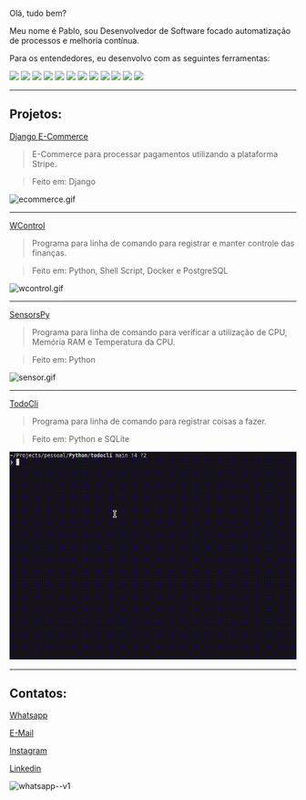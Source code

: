 Olá, tudo bem?

Meu nome é Pablo, sou Desenvolvedor de Software focado automatização de processos e melhoria contínua.

Para os entendedores, eu desenvolvo com as seguintes ferramentas:
<p>
	<img src="https://cdn.jsdelivr.net/gh/devicons/devicon@latest/icons/bash/bash-original.svg" width="60" />
	<img src="https://cdn.jsdelivr.net/gh/devicons/devicon@latest/icons/python/python-plain-wordmark.svg" width="60" />
	<img src="https://cdn.jsdelivr.net/gh/devicons/devicon@latest/icons/go/go-original-wordmark.svg" width="60" />
	<img src="https://cdn.jsdelivr.net/gh/devicons/devicon@latest/icons/javascript/javascript-original.svg" width="60" />
	<img src="https://cdn.jsdelivr.net/gh/devicons/devicon@latest/icons/django/django-plain-wordmark.svg" width="60" />
	<img src="https://cdn.jsdelivr.net/gh/devicons/devicon@latest/icons/hugo/hugo-plain-wordmark.svg" width="60" />
	<img src="https://cdn.jsdelivr.net/gh/devicons/devicon@latest/icons/vscode/vscode-original.svg" width="60" />
	<img src="https://cdn.jsdelivr.net/gh/devicons/devicon@latest/icons/vim/vim-original.svg" width="60" />
    <img src="https://cdn.jsdelivr.net/gh/devicons/devicon@latest/icons/oracle/oracle-original.svg" width="60"/>
    <img src="https://cdn.jsdelivr.net/gh/devicons/devicon@latest/icons/microsoftsqlserver/microsoftsqlserver-original-wordmark.svg" width="60"/>
    <img src="https://cdn.jsdelivr.net/gh/devicons/devicon@latest/icons/postgresql/postgresql-original-wordmark.svg" width="60"/>
    <img src="https://cdn.jsdelivr.net/gh/devicons/devicon@latest/icons/mysql/mysql-plain-wordmark.svg" width="60"/>
</p>

---

## Projetos:

[Django E-Commerce](https://github.com/pablodeas/django_ecommerce_stripe "DjangoE-Commerce")
> E-Commerce para processar pagamentos utilizando a plataforma Stripe.

> Feito em: Django

![ecommerce.gif](ecommerce_stripe.gif)

---

[WControl](https://github.com/pablodeas/wcontrol_cli "WControl")
> Programa para linha de comando para registrar e manter controle das finanças.

> Feito em: Python, Shell Script, Docker e PostgreSQL

![wcontrol.gif](./src/wcontrol.gif)

---

[SensorsPy](https://github.com/pablodeas/hardware-sensors "SensorsPy")
> Programa para linha de comando para verificar a utilização de CPU, Memória RAM e Temperatura da CPU.

> Feito em: Python

![sensor.gif](./src/sensor.gif)

---

[TodoCli](https://github.com/pablodeas/todo_cli "TodoCli")
> Programa para linha de comando para registrar coisas a fazer.

> Feito em: Python e SQLite

![cli.gif](./src/todo_cli.gif)

---

## Contatos:

[Whatsapp](https://api.whatsapp.com/send?phone=5521966916139 "WhatsApp")

[E-Mail](mailto:pablodeas@gmail.com "E-Mail")

[Instagram](https://www.instagram.com/pablodeas "Instagram")

[Linkedin](https://linkedin.com.br/in/pablodeas "WhatsApp")

<p>
	<img width="48" height="48" src="https://img.icons8.com/color/48/whatsapp--v1.png" alt="whatsapp--v1" href="https://api.whatsapp.com/send?phone=5521966916139"/>
</p>